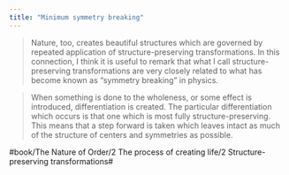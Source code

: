 ```yaml
---
title: "Minimum symmetry breaking"
---
```


> Nature, too, creates beautiful structures which are governed by repeated application of structure-preserving transformations. In this connection, I think it is useful to remark that what I call structure-preserving transformations are very closely related to what has become known as “symmetry breaking” in physics.  

> When something is done to the wholeness, or some effect is introduced, differentiation is created. The particular differentiation which occurs is that one which is most fully structure-preserving. This means that a step forward is taken which leaves intact as much of the structure of centers and symmetries as possible.  

#book/The Nature of Order/2 The process of creating life/2 Structure-preserving transformations#
